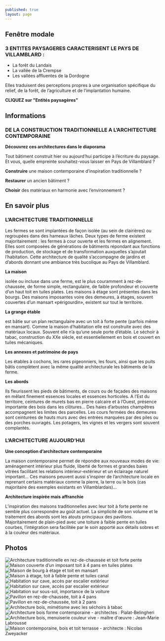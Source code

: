 ```yaml
---
published: true
layout: page
---
```





## Fenêtre modale

### 3 ENTITES PAYSAGERES CARACTERISENT LE PAYS DE VILLAMBLARD :

- La forêt du Landais
- La vallée de la Crempse
- Les vallées affluentes de la Dordogne

Elles traduisent des perceptions propres à une organisation spécifique du relief, de la forêt, de l’agriculture et de l’implantation humaine.

**CLIQUEZ sur "Entités paysagères"**

## Informations

### DE LA CONSTRUCTION TRADITIONNELLE A L’ARCHITECTURE CONTEMPORAINE

**Découvrez ces architectures dans le diaporama**

Tout bâtiment construit hier ou aujourd’hui participe à l’écriture du paysage. Et vous, quelle empreinte souhaitez-vous laisser en Pays de Villamblard ?

**Construire** une maison contemporaine d’inspiration traditionnelle ?

**Restaurer** un ancien bâtiment ?

**Choisir** des matériaux en harmonie avec l’environnement ?

## En savoir plus

### L’ARCHITECTURE TRADITIONNELLE

Les fermes se sont implantées de façon isolée (au sein de clairières) ou regroupées dans des hameaux lâches. Deux types de ferme existent majoritairement : les fermes à cour ouverte et les fermes en alignement. Elles sont composées de générations de bâtiments répondant aux fonctions de production, de stockage et de transformation auxquelles s’ajoutait l’habitation. Cette architecture de qualité s’accompagne de jardins et d’abords donnant une ambiance très bucolique au Pays de Villamblard.


**La maison**

isolée ou incluse dans une ferme, est le plus couramment à rez-de-chaussée, de forme simple, rectangulaire, de faible profondeur et couverte d’un haut toit en tuiles plates.
Les maisons à étage sont présentes dans les bourgs. Des maisons imposantes voire des demeures, à étages, souvent couvertes d’un mansart «périgourdin», existent sur tout le territoire.

**La grange étable**

est bâtie sur un plan rectangulaire avec un toit à forte pente (parfois même en mansart). Comme la maison d’habitation elle est construite avec des matériaux locaux. Souvent elle n’a qu’une seule porte d’étable.
Le séchoir à tabac, construction du XXe siècle, est essentiellement en bois et couvert en tuiles mécaniques.
 
**Les annexes et patrimoine de pays**

Les étables à cochons, les rares pigeonniers, les fours, ainsi que les puits bâtis complètent avec la même qualité architecturale les bâtiments de la ferme.
 
**Les abords**

Ils fleurissent les pieds de bâtiments, de cours ou de façades des maisons en mêlant finement essences locales et essences horticoles. A l’Est du territoire, ceintures de murets bas en pierre calcaire et à l’Ouest, présence importante des bois dans les clôtures… Des haies d’arbustes champêtres accompagnent les limites des parcelles.
Les cours fermées des demeures sont ceinturées de hauts murs avec des entrées marquées par des piles ou des porches ouvragés.
Les potagers, les vignes et les vergers sont souvent complantés.

### L’ARCHITECTURE AUJOURD’HUI

**Une conception d’architecture contemporaine**

La maison contemporaine permet de répondre aux nouveaux modes de vie: aménagement intérieur plus fluide, liberté de formes et grandes baies vitrées facilitant les relations intérieur-extérieur et un éclairage naturel important… 
Ces maisons peuvent aussi s’inspirer de l’architecture locale en reprenant certains matériaux comme la pierre, la terre ou le bois (cas majoritaire des exemples existants en Villamblardais)…

**Architecture inspirée mais affranchie**

L’inspiration des maisons traditionnelles avec leur toit à forte pente ne semble plus correspondre au goût actuel. La simplicité de son volume et le traitement des abords sont les atouts principaux des pavillons. Majoritairement de plain-pied avec une toiture à faible pente en tuiles courbes, l’intégration sera facilitée par le soin apporté aux détails sobres et à la couleur des matériaux.

## Photos

![Architecture traditionnelle en rez-de-chaussée et toit forte pente]({{site.baseurl}}/data/images/5/architecture/05_ARCHITECTURE-01.jpg)
![Maison couverte d’un imposant toit à 4 pans en tuiles plates]({{site.baseurl}}/data/images/5/architecture/05_ARCHITECTURE-02.jpg)
![Maison de bourg à étage et toit en mansart]({{site.baseurl}}/data/images/5/architecture/05_ARCHITECTURE-03.jpg)
![Maison à étage, toit à faible pente et tuiles canal]({{site.baseurl}}/data/images/5/architecture/05_ARCHITECTURE-04.jpg)
![Habitation sur cave, accès par escalier extérieur]({{site.baseurl}}/data/images/5/architecture/05_ARCHITECTURE-05.jpg)
![Habitation sur cave, accès par escalier extérieur]({{site.baseurl}}/data/images/5/architecture/05_ARCHITECTURE-06.jpg)
![Habitation sur sous-sol, importance de la voiture]({{site.baseurl}}/data/images/5/architecture/05_ARCHITECTURE-07.jpg)
![Pavillon en rez-de-chaussée, toit à 4 pans]({{site.baseurl}}/data/images/5/architecture/05_ARCHITECTURE-08.jpg)
![Pavillon en rez-de-chaussée, toit à 2 pans]({{site.baseurl}}/data/images/5/architecture/05_ARCHITECTURE-09.jpg)
![Architecture bois, mimétisme avec les séchoirs à tabac]({{site.baseurl}}/data/images/5/architecture/05_ARCHITECTURE-10.jpg)
![Architecture bois forme contemporaine - architectes : Pialat-Belingheri]({{site.baseurl}}/data/images/5/architecture/05_ARCHITECTURE-11.jpg)
![Architecture bois, menuiserie couleur vive - maître d'œuvre : Jean-Marie Labrousse]({{site.baseurl}}/data/images/5/architecture/05_ARCHITECTURE-12.jpg)
![Maison contemporaine, bois et toit terrasse - architecte : Nicolas Zweyacker]({{site.baseurl}}/data/images/5/architecture/05_ARCHITECTURE-13.jpg)